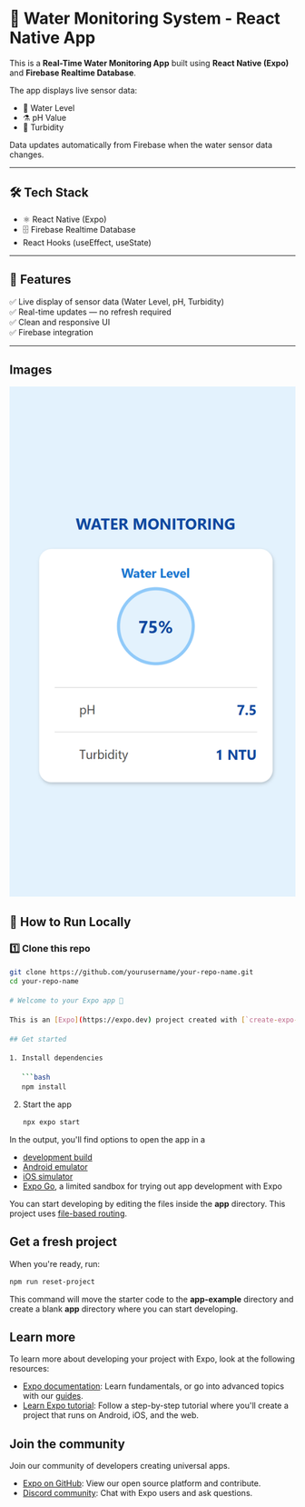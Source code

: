 # 🚰 Water Monitoring System - React Native App

This is a **Real-Time Water Monitoring App** built using **React Native (Expo)** and **Firebase Realtime Database**.

The app displays live sensor data:

- 🌊 Water Level
- ⚗️ pH Value
- 🫧 Turbidity

Data updates automatically from Firebase when the water sensor data changes.

---

## 🛠️ Tech Stack

- ⚛️ React Native (Expo)
- 🗄️ Firebase Realtime Database
- React Hooks (useEffect, useState)

---

## 📱 Features

✅ Live display of sensor data (Water Level, pH, Turbidity)  
✅ Real-time updates — no refresh required  
✅ Clean and responsive UI  
✅ Firebase integration

---
## Images

![HomePage](./assets/images/homepage.png)

## 🚀 How to Run Locally

### 1️⃣ Clone this repo

````bash
git clone https://github.com/yourusername/your-repo-name.git
cd your-repo-name

# Welcome to your Expo app 👋

This is an [Expo](https://expo.dev) project created with [`create-expo-app`](https://www.npmjs.com/package/create-expo-app).

## Get started

1. Install dependencies

   ```bash
   npm install
````

2. Start the app

   ```bash
   npx expo start
   ```

In the output, you'll find options to open the app in a

- [development build](https://docs.expo.dev/develop/development-builds/introduction/)
- [Android emulator](https://docs.expo.dev/workflow/android-studio-emulator/)
- [iOS simulator](https://docs.expo.dev/workflow/ios-simulator/)
- [Expo Go](https://expo.dev/go), a limited sandbox for trying out app development with Expo

You can start developing by editing the files inside the **app** directory. This project uses [file-based routing](https://docs.expo.dev/router/introduction).

## Get a fresh project

When you're ready, run:

```bash
npm run reset-project
```

This command will move the starter code to the **app-example** directory and create a blank **app** directory where you can start developing.

## Learn more

To learn more about developing your project with Expo, look at the following resources:

- [Expo documentation](https://docs.expo.dev/): Learn fundamentals, or go into advanced topics with our [guides](https://docs.expo.dev/guides).
- [Learn Expo tutorial](https://docs.expo.dev/tutorial/introduction/): Follow a step-by-step tutorial where you'll create a project that runs on Android, iOS, and the web.

## Join the community

Join our community of developers creating universal apps.

- [Expo on GitHub](https://github.com/expo/expo): View our open source platform and contribute.
- [Discord community](https://chat.expo.dev): Chat with Expo users and ask questions.
